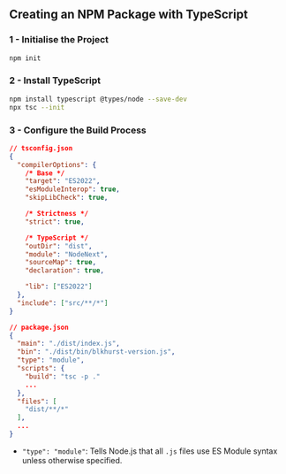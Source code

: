 ## Creating an NPM Package with TypeScript

### 1 - Initialise the Project
```bash
npm init
```

### 2 - Install TypeScript
```bash
npm install typescript @types/node --save-dev
npx tsc --init
```

### 3 - Configure the Build Process
```json
// tsconfig.json
{
  "compilerOptions": {
    /* Base */
    "target": "ES2022",
    "esModuleInterop": true,
    "skipLibCheck": true,

    /* Strictness */
    "strict": true,

    /* TypeScript */
    "outDir": "dist",
    "module": "NodeNext",
    "sourceMap": true,
    "declaration": true,

    "lib": ["ES2022"]
  },
  "include": ["src/**/*"]
}

```
```json
// package.json
{
  "main": "./dist/index.js",
  "bin": "./dist/bin/blkhurst-version.js",
  "type": "module",
  "scripts": {
    "build": "tsc -p ."
    ...
  },
  "files": [
    "dist/**/*"
  ],
  ...
}
```
- `"type": "module"`: Tells Node.js that all `.js` files use ES Module syntax unless otherwise specified.